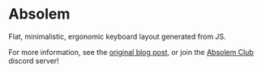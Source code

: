 # Absolem

Flat, minimalistic, ergonomic keyboard layout generated from JS.

For more information, see the [original blog post](https://zealot.hu/absolem), or join the [Absolem Club](https://discord.gg/DbCfZfZ) discord server!